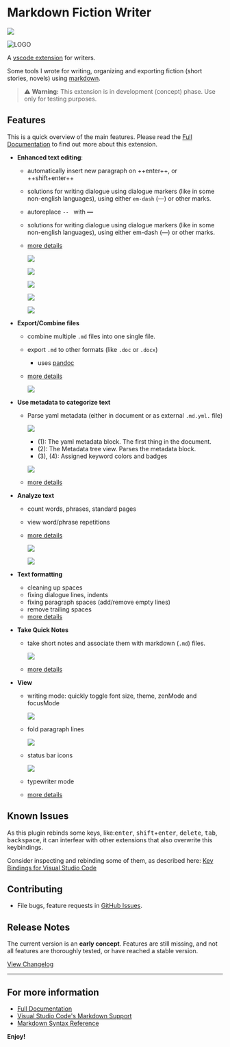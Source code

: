 # Markdown Fiction Writer <!-- omit in toc -->

[![](https://vsmarketplacebadge.apphb.com/version-short/vsc-zoctarine.markdown-fiction-writer.svg)](https://marketplace.visualstudio.com/items?itemName=vsc-zoctarine.markdown-fiction-writer)

![LOGO](https://raw.githubusercontent.com/zoctarine/vscode-fiction-writer/main/resources/fiction-writer-icon.png)

A [vscode extension](https://marketplace.visualstudio.com/items?itemName=vsc-zoctarine.markdown-fiction-writer) for writers. 

Some tools I wrote for writing, organizing and exporting fiction (short stories, novels) using [markdown](https://daringfireball.net/projects/markdown/).

> ⚠ **Warning:** This extension is in development (concept) phase. Use only for testing purposes.

## Features

This is a quick overview of the main features. Please read the [Full Documentation](https://zoctarine.github.io/vscode-fiction-writer/) to find out more about this extension.

- **Enhanced text editing**:
  - automatically insert new paragraph on ++enter++, or ++shift+enter++
  - solutions for writing dialogue using dialogue markers (like in some non-english languages), using either `em-dash` (—) or other marks.
  - autoreplace `-- ` with **—**
  - solutions for writing dialogue using dialogue markers (like in some non-english languages), using either em-dash (—) or other marks.
  
  - [more details](https://zoctarine.github.io/vscode-fiction-writer/edit/)
  
    ![](https://raw.githubusercontent.com/zoctarine/vscode-fiction-writer/gh-pages-source-material/docs/img/shift_enter_01.gif)

    ![](https://raw.githubusercontent.com/zoctarine/vscode-fiction-writer/gh-pages-source-material/docs/img/shift_enter_02.gif)

    ![](https://raw.githubusercontent.com/zoctarine/vscode-fiction-writer/gh-pages-source-material/docs/img/dlg_marker_01.gif)

    ![](https://raw.githubusercontent.com/zoctarine/vscode-fiction-writer/gh-pages-source-material/docs/img/dlg_marker_02.gif)

    ![](https://raw.githubusercontent.com/zoctarine/vscode-fiction-writer/gh-pages-source-material/docs/img/dlg_marker_03.gif)
  
- **Export/Combine files**

  - combine multiple `.md` files into one single file.

  - export `.md` to other formats (like `.doc` or `.docx`)
  
    - uses [pandoc](https://pandoc.org/installing.html)

  - [more details](https://zoctarine.github.io/vscode-fiction-writer/export/)

    ![](https://raw.githubusercontent.com/zoctarine/vscode-fiction-writer/gh-pages-source-material/docs/img/export_01.gif)

- **Use metadata to categorize text**
  
  - Parse yaml metadata (either in document or as external `.md.yml.` file)

    ![](https://zoctarine.github.io/vscode-fiction-writer/img/meta_view_02.jpg)

    - (1): The yaml metadata block. The first thing in the document.
    - (2): The Metadata tree view. Parses the metadata block.
    - (3), (4): Assigned keyword colors and badges

    ![](https://raw.githubusercontent.com/zoctarine/vscode-fiction-writer/gh-pages-source-material/docs/img/meta_view_01.gif)

  - [more details](https://zoctarine.github.io/vscode-fiction-writer/metadata/)

- **Analyze text**

  - count words, phrases, standard pages
  - view word/phrase repetitions

  - [more details](https://zoctarine.github.io/vscode-fiction-writer/stats/)

    ![](https://raw.githubusercontent.com/zoctarine/vscode-fiction-writer/gh-pages-source-material/docs/img/freq_01.gif)

    ![](https://raw.githubusercontent.com/zoctarine/vscode-fiction-writer/gh-pages-source-material/docs/img/stats_01.gif)

- **Text formatting**

  - cleaning up spaces
  - fixing dialogue lines, indents
  - fixing paragraph spaces (add/remove empty lines)
  - remove trailing spaces
  - [more details](https://zoctarine.github.io/vscode-fiction-writer/format/)

- **Take Quick Notes**

  - take short notes and associate them with markdown (`.md`) files.

    ![](https://raw.githubusercontent.com/zoctarine/vscode-fiction-writer/gh-pages-source-material/docs/img/notes_01.gif)

  - [more details](https://zoctarine.github.io/vscode-fiction-writer/notes/)

- **View**

  - writing mode: quickly toggle font size, theme, zenMode and focusMode

    ![](https://raw.githubusercontent.com/zoctarine/vscode-fiction-writer/gh-pages-source-material/docs/img/wmode_toggle_01.gif)
  
  - fold paragraph lines

    ![](https://raw.githubusercontent.com/zoctarine/vscode-fiction-writer/gh-pages-source-material/docs/img/folding_01.gif)
    
  - status bar icons

    ![](https://raw.githubusercontent.com/zoctarine/vscode-fiction-writer/gh-pages-source-material/docs/img/statusbar_01.gif)

  - typewriter mode

  - [more details](https://zoctarine.github.io/vscode-fiction-writer/view/)

## Known Issues

As this plugin rebinds some keys, like:<kbd>enter</kbd>, <kbd>shift</kbd>+<kbd>enter</kbd>, <kbd>delete</kbd>, <kbd>tab</kbd>, <kbd>backspace</kbd>, it can interfear with other extensions that also overwrite this keybindings.

Consider inspecting and rebinding some of them, as described here: [Key Bindings for Visual Studio Code](https://code.visualstudio.com/docs/getstarted/keybindings)

## Contributing

- File bugs, feature requests in [GitHub Issues](https://github.com/zoctarine/vscode-fiction-writer/issues).

## Release Notes

The current version is an **early concept**. Features are still missing, and not all features are thoroughly tested, or have reached a stable version.

[View Changelog](https://zoctarine.github.io/vscode-fiction-writer/changelog/)

-----------------------------------------------------------------------------------------------------------

## For more information

* [Full Documentation](https://zoctarine.github.io/vscode-fiction-writer/)
* [Visual Studio Code's Markdown Support](http://code.visualstudio.com/docs/languages/markdown)
* [Markdown Syntax Reference](https://help.github.com/articles/markdown-basics/)

**Enjoy!**
